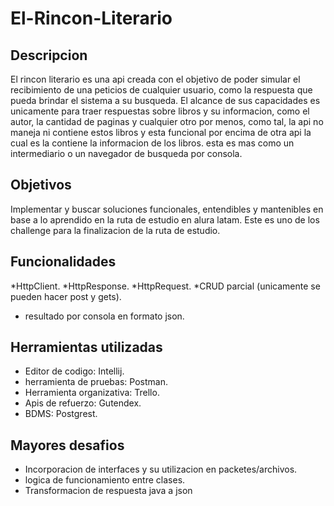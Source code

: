 # El-Rincon-Literario
## Descripcion
El rincon literario es una api creada con el objetivo de poder simular el recibimiento de una peticios de cualquier usuario, como la respuesta que pueda brindar el sistema a su busqueda. 
El alcance de sus capacidades es unicamente para traer respuestas sobre libros y su informacion, como el autor, la cantidad de paginas y cualquier otro por menos, como tal, la api no maneja ni contiene estos libros y esta funcional por encima de otra api la cual es la contiene la informacion de los libros. esta es mas como un intermediario o un navegador de busqueda por consola.
## Objetivos
Implementar y buscar soluciones funcionales, entendibles y mantenibles en base a lo aprendido en la ruta de estudio en alura latam. Este es uno de los challenge para la finalizacion de la ruta de estudio.
## Funcionalidades
*HttpClient.
*HttpResponse.
*HttpRequest.
*CRUD parcial (unicamente se pueden hacer post y gets).
* resultado por consola en formato json.
## Herramientas utilizadas
* Editor de codigo: Intellij.
* herramienta de pruebas: Postman.
* Herramienta organizativa: Trello.
* Apis de refuerzo: Gutendex.
* BDMS: Postgrest.
## Mayores desafios
* Incorporacion de interfaces y su utilizacion en packetes/archivos.
* logica de funcionamiento entre clases.
* Transformacion de respuesta java a json
